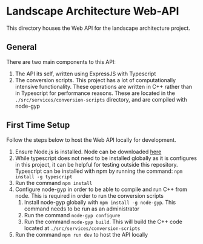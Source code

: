 # Landscape Architecture Web-API
This directory houses the Web API for the landscape architecture project.

## General
There are two main components to this API:
1. The API its self, written using ExpressJS with Typescript
2. The conversion scripts. This project has a lot of computationally intensive functionality. These operations are written in C++ rather than in Typescript for performance reasons. These are located in the `./src/services/conversion-scripts` directory, and are compiled with node-gyp

## First Time Setup
Follow the steps below to host the Web API locally for development.

1. Ensure Node.js is installed. Node can be downloaded [here](https://nodejs.org/en/)
2. While typescript does not need to be installed globally as it is configures in this project, it can be helpful for testing outside this repository. Typescript can be installed with npm by running the command: `npm install -g typescript`
3. Run the command `npm install`
4. Configure node-gyp in order to be able to compile and run C++ from node. This is required in order to run the conversion scripts
    1. Install node-gyp globally with `npm install -g node-gyp`. This command needs to be run as an administrator
    2. Run the command `node-gyp configure`
    3. Run the command `node-gyp build`. This will build the C++ code located at `./src/services/conversion-scripts`
5. Run the command `npm run dev` to host the API locally
